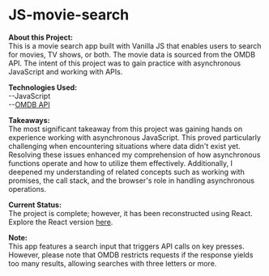 # JS-movie-search

<b>About this Project:</b><br/>
This is a movie search app built with Vanilla JS that enables users to search for movies, TV shows, or both. The movie data is sourced from the OMDB API. The intent of this project was to gain practice with asynchronous JavaScript and working with APIs.

<b>Technologies Used:</b><br/>
--JavaScript<br/>
--[OMDB API](https://www.omdbapi.com/)<br/>

<b>Takeaways:</b><br/>
The most significant takeaway from this project was gaining hands on experience working with asynchronous JavaScript. This proved particularly challenging when encountering situations where data didn't exist yet. Resolving these issues enhanced my comprehension of how asynchronous functions operate and how to utilize them effectively. Additionally, I deepened my understanding of related concepts such as working with promises, the call stack, and the browser's role in handling asynchronous operations.

<b>Current Status:</b><br/>
The project is complete; however, it has been reconstructed using React. Explore the React version [here](https://github.com/admaloch/react-movie-search).

<b>Note:</b><br/>
This app features a search input that triggers API calls on key presses. However, please note that OMDB restricts requests if the response yields too many results, allowing searches with three letters or more.

